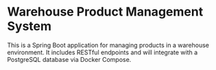# Warehouse Product Management System

This is a Spring Boot application for managing products in a warehouse environment. It includes RESTful endpoints and will integrate with a PostgreSQL database via Docker Compose.
